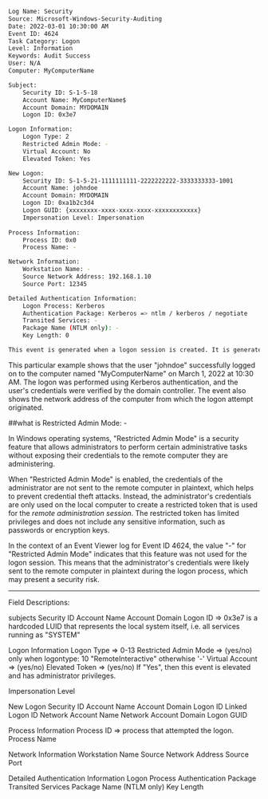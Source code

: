 ```bash
Log Name: Security
Source: Microsoft-Windows-Security-Auditing
Date: 2022-03-01 10:30:00 AM
Event ID: 4624
Task Category: Logon
Level: Information
Keywords: Audit Success
User: N/A
Computer: MyComputerName

Subject:
    Security ID: S-1-5-18
    Account Name: MyComputerName$
    Account Domain: MYDOMAIN
    Logon ID: 0x3e7

Logon Information:
    Logon Type: 2
    Restricted Admin Mode: -
    Virtual Account: No
    Elevated Token: Yes

New Logon:
    Security ID: S-1-5-21-1111111111-2222222222-3333333333-1001
    Account Name: johndoe
    Account Domain: MYDOMAIN
    Logon ID: 0xa1b2c3d4
    Logon GUID: {xxxxxxxx-xxxx-xxxx-xxxx-xxxxxxxxxxxx}
    Impersonation Level: Impersonation
    
Process Information:
    Process ID: 0x0
    Process Name: -

Network Information:
    Workstation Name: -
    Source Network Address: 192.168.1.10
    Source Port: 12345

Detailed Authentication Information:
    Logon Process: Kerberos
    Authentication Package: Kerberos => ntlm / kerberos / negotiate
    Transited Services: -
    Package Name (NTLM only): -
    Key Length: 0

This event is generated when a logon session is created. It is generated on the computer that was accessed.
```

This particular example shows that the user "johndoe" successfully logged on to the computer named "MyComputerName" on March 1, 2022 at 10:30 AM. The logon was performed using Kerberos authentication, and the user's credentials were verified by the domain controller. The event also shows the network address of the computer from which the logon attempt originated.

##what is Restricted Admin Mode: -

In Windows operating systems, "Restricted Admin Mode" is a security feature that allows administrators to perform certain administrative tasks without exposing their credentials to the remote computer they are administering.

When "Restricted Admin Mode" is enabled, the credentials of the administrator are not sent to the remote computer in plaintext, which helps to prevent credential theft attacks. Instead, the administrator's credentials are only used on the local computer to create a restricted token that is used for the _remote administration session_. The restricted token has limited privileges and does not include any sensitive information, such as passwords or encryption keys.

In the context of an Event Viewer log for Event ID 4624, the value "-" for "Restricted Admin Mode" indicates that this feature was not used for the logon session. This means that the administrator's credentials were likely sent to the remote computer in plaintext during the logon process, which may present a security risk.

--------------------------------------------------

Field Descriptions:

subjects
    Security ID
    Account Name
    Account Domain
    Logon ID => 0x3e7 is a hardcoded LUID that represents the local system itself, i.e. all services running as "SYSTEM"
    
Logon Information
    Logon Type => 0-13
    Restricted Admin Mode => (yes/no) only when logontype: 10	"RemoteInteractive" otherwhise '-'
    Virtual Account => (yes/no)
    Elevated Token => (yes/no)  If "Yes", then this event is elevated and has administrator privileges.
    
Impersonation Level

New Logon
    Security ID
    Account Name
    Account Domain
    Logon ID
    Linked Logon ID 
    Network Account Name
    Network Account Domain
    Logon GUID
    
Process Information
    Process ID => process that attempted the logon.
    Process Name
    
Network Information
    Workstation Name
    Source Network Address
    Source Port
    
Detailed Authentication Information
    Logon Process
    Authentication Package
    Transited Services
    Package Name (NTLM only)
    Key Length
    
